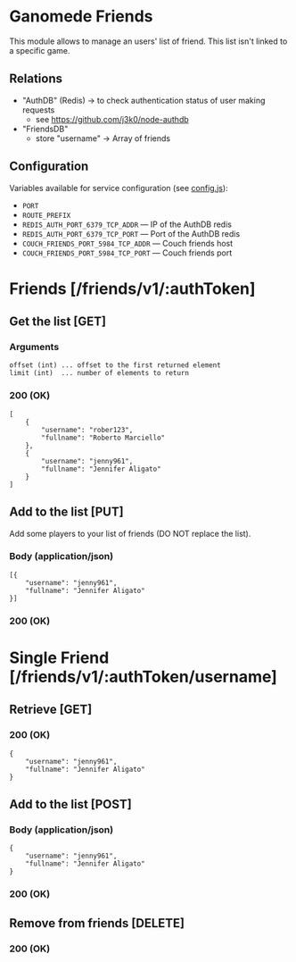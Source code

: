 # Ganomede Friends

This module allows to manage an users' list of friend. This list isn't linked to a specific game.

Relations
---------

 * "AuthDB" (Redis) -> to check authentication status of user making requests
   * see https://github.com/j3k0/node-authdb
 * "FriendsDB"
   * store "username" -> Array of friends

Configuration
-------------

Variables available for service configuration (see [config.js](/config.js)):

 * `PORT`
 * `ROUTE_PREFIX`
 * `REDIS_AUTH_PORT_6379_TCP_ADDR` — IP of the AuthDB redis
 * `REDIS_AUTH_PORT_6379_TCP_PORT` — Port of the AuthDB redis
 * `COUCH_FRIENDS_PORT_5984_TCP_ADDR` — Couch friends host
 * `COUCH_FRIENDS_PORT_5984_TCP_PORT` — Couch friends port

# Friends [/friends/v1/:authToken]

## Get the list [GET]

### Arguments

    offset (int) ... offset to the first returned element
    limit (int)  ... number of elements to return

### 200 (OK)

    [
        {
            "username": "rober123",
            "fullname": "Roberto Marciello"
        },
        {
            "username": "jenny961",
            "fullname": "Jennifer Aligato"
        }
    ]

## Add to the list [PUT]

Add some players to your list of friends (DO NOT replace the list).

### Body (application/json)

    [{
        "username": "jenny961",
        "fullname": "Jennifer Aligato"
    }]

### 200 (OK)

# Single Friend [/friends/v1/:authToken/username]

## Retrieve [GET]

### 200 (OK)

    {
        "username": "jenny961",
        "fullname": "Jennifer Aligato"
    }

## Add to the list [POST]

### Body (application/json)

    {
        "username": "jenny961",
        "fullname": "Jennifer Aligato"
    }

### 200 (OK)

## Remove from friends [DELETE]

### 200 (OK)
